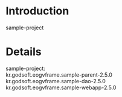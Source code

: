 # Introduction #

sample-project


# Details #

sample-project:<br />
kr.godsoft.eogvframe.sample-parent-2.5.0<br />
kr.godsoft.eogvframe.sample-dao-2.5.0<br />
kr.godsoft.eogvframe.sample-webapp-2.5.0<br />